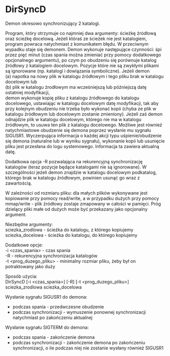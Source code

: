 # DirSyncD
Demon okresowo synchronizujący 2 katalogi.

Program, który otrzymuje co najmniej dwa argumenty: ścieżkę źródłową oraz ścieżkę docelową. Jeżeli któraś ze ścieżek nie jest katalogiem, program powraca natychmiast z komunikatem błędu. W przeciwnym wypadku staje się demonem. Demon wykonuje następujące czynności: śpi przez pięć minut (czas spania można zmieniać przy pomocy dodatkowego opcjonalnego argumentu), po czym po obudzeniu się porównuje katalog źródłowy z katalogiem docelowym. Pozycje które nie są zwykłymi plikami są ignorowane (np. katalogi i dowiązania symboliczne). Jeżeli demon  
(a) napotka na nowy plik w katalogu źródłowym i tego pliku brak w katalogu docelowym lub  
(b) plik w katalogu źrodłowym ma wcześniejszą lub późniejszą datę ostatniej modyfikacji,  
demon wykonuje kopię pliku z katalogu źródłowego do katalogu docelowego, ustawiając w katalogu docelowym datę modyfikacji, tak aby przy kolejnym obudzeniu nie trzeba było wykonać kopii (chyba ze plik w katalogu źródłowym lub docelowym zostanie zmieniony). Jeżeli zaś demon odnajdzie plik w katalogu docelowym, którego nie ma w katalogu źródłowym, to usuwa ten plik z katalogu docelowego. Możliwe jest również natychmiastowe obudzenie się demona poprzez wysłanie mu sygnału SIGUSR1. Wyczerpująca informacja o każdej akcji typu uśpienie/obudzenie się demona (naturalne lub w wyniku sygnału), wykonanie kopii lub usunięcie pliku jest przesłana do logu systemowego. Informacja ta zawiera aktualną datę.

Dodatkowa opcja -R pozwalająca na rekurencyjną synchronizację katalogów (teraz pozycje będące katalogami nie są ignorowane). W szczególności jeżeli demon znajdzie w katalogu docelowym podkatalog, którego brak w katalogu źródłowym, powinien usunąć go wraz z zawartością.

W zależności od rozmiaru pliku: dla małych plików wykonywane jest kopiowanie przy pomocy read/write, a w przypadku dużych przy pomocy mmap/write - plik źródłowy zostaje zmapowany w całości w pamięci. Próg dzielący pliki małe od dużych może być przekazany jako opcjonalny argument.

Niezbędne argumenty:  
sciezka_zrodlowa - ścieżka do katalogu, z którego kopiujemy  
sciezka_docelowa - ścieżka do katalogu, do którego kopiujemy

Dodatkowe opcje:  
-i <czas_spania> - czas spania  
-R - rekurencyjna synchronizacja katalogów  
-t <prog_duzego_pliku> - minimalny rozmiar pliku, żeby był on potraktowany jako duży

Sposób użycia:  
DirSyncD [-i <czas_spania>] [-R] [-t <prog_duzego_pliku>] sciezka_zrodlowa sciezka_docelowa

Wysłanie sygnału SIGUSR1 do demona:  
- podczas spania - przedwczesne obudzenie  
- podczas synchronizacji - wymuszenie ponownej synchronizacji natychmiast po zakończeniu aktualnej

Wysłanie sygnału SIGTERM do demona:  
- podczas spania - zakończenie demona  
- podczas synchronizacji - zakończenie demona po zakończeniu synchronizacji, o ile podczas niej nie zostanie wysłany również SIGUSR1
